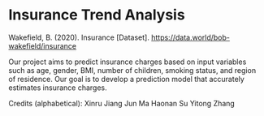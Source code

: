 # Insurance Trend Analysis

Wakefield, B. (2020). Insurance [Dataset]. https://data.world/bob-wakefield/insurance

Our project aims to predict insurance charges based on input variables such as age, gender, BMI, number of children, smoking status, and region of residence. Our goal is to develop a prediction model that accurately estimates insurance charges.

Credits (alphabetical):
Xinru Jiang
Jun Ma
Haonan Su
Yitong Zhang
